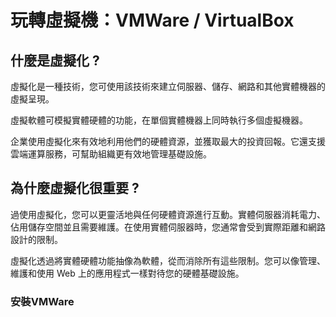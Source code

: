 # 玩轉虛擬機：VMWare / VirtualBox

## 什麼是虛擬化 ?
虛擬化是一種技術，您可使用該技術來建立伺服器、儲存、網路和其他實體機器的虛擬呈現。

虛擬軟體可模擬實體硬體的功能，在單個實體機器上同時執行多個虛擬機器。

企業使用虛擬化來有效地利用他們的硬體資源，並獲取最大的投資回報。它還支援雲端運算服務，可幫助組織更有效地管理基礎設施。

## 為什麼虛擬化很重要 ?
過使用虛擬化，您可以更靈活地與任何硬體資源進行互動。實體伺服器消耗電力、佔用儲存空間並且需要維護。在使用實體伺服器時，您通常會受到實際距離和網路設計的限制。

虛擬化透過將實體硬體功能抽像為軟體，從而消除所有這些限制。您可以像管理、維護和使用 Web 上的應用程式一樣對待您的硬體基礎設施。


### 安裝VMWare
